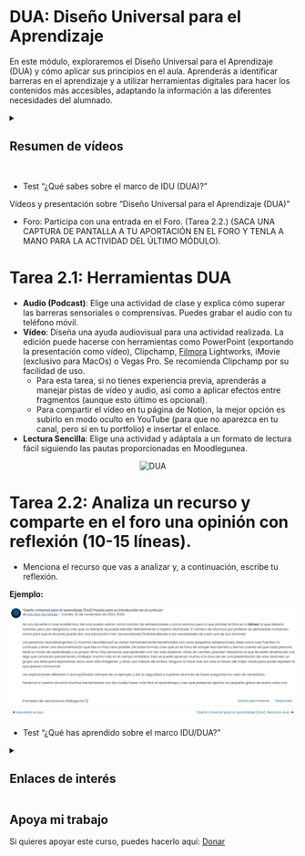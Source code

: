 # DUA: Diseño Universal para el Aprendizaje
En este módulo, exploraremos el Diseño Universal para el Aprendizaje (DUA) y cómo aplicar sus principios en el aula. Aprenderás a identificar barreras en el aprendizaje y a utilizar herramientas digitales para hacer los contenidos más accesibles, adaptando la información a las diferentes necesidades del alumnado.


<details>
  <summary><h2>Resumen de vídeos</h2></summary>
  <p>
DUA: Diseño Universal de Aprendizaje. Pertenece al quinto área: empoderamiento de los estudiantes. Se centra en la educación para satisfacer todas las necesidades del alumnado en el aula, incluidas las de las personas con dificultades de atención y aprendizaje.

Propone presentar la información en más de un formato.

Fomenta el uso de diferentes herramientas para fomentar el aprendizaje a distancia e híbrido y una forma más personalizada de enseñanza.

Medios para la expresión del alumnado: escrito, presentación, proyecto, etc.

Ofrecer un grado de compromiso/responsabilidad al alumnado.

Concepto de integración.

Lectura accesible: propone una serie de “reglas” en cuanto a ortografía, gramática, léxico, estilo, imágenes y tipografía con el fin de llegar al mayor número de alumnos.

  1. Especificar los objetivos de una lección. (Y que el alumnado se marque objetivos).
  2. Ofrecer múltiples formas de evaluación. (Herramientas para completar una tarea).
  3. Crear espacios de trabajo flexible. (E, incluso, brindarles la oportunidad de usar cascos para realizar una actividad individual).
  4. Compartir feedback regular.
  5. Facilitar contenidos a través de las TIC.
       1. Programas o herramientas TIC
           - Programas: google presentaciones, genially, Canva, Pinterest (hay muchas infografías y contenido didáctico), Kahoot, Powtoon, etc.
           - Herramientas: ordenadores, pizarras electrónicas, proyector.
        2. Lenguaje Audiovisual
        3. Gestión de la información: búsquedas, selección, organización y tratamiento de la misma.

</p></details>

</br>

  - Test “¿Qué sabes sobre el marco de IDU (DUA)?”

Vídeos y presentación sobre “Diseño Universal para el Aprendizaje (DUA)”

  - Foro: Participa con una entrada en el Foro. (Tarea 2.2.) (SACA UNA CAPTURA DE PANTALLA A TU APORTACIÓN EN EL FORO Y TENLA A MANO PARA LA ACTIVIDAD DEL ÚLTIMO MÓDULO).

# Tarea 2.1: Herramientas DUA
- **Audio (Podcast)**: Elige una actividad de clase y explica cómo superar las barreras sensoriales o comprensivas. Puedes grabar el audio con tu teléfono móvil.
- **Vídeo**: Diseña una ayuda audiovisual para una actividad realizada. La edición puede hacerse con herramientas como PowerPoint (exportando la presentación como vídeo), Clipchamp, [Filmora](https://filmora.wondershare.es/) Lightworks, iMovie (exclusivo para MacOs) o Vegas Pro. Se recomienda Clipchamp por su facilidad de uso.
    - Para esta tarea, si no tienes experiencia previa, aprenderás a manejar pistas de vídeo y audio, así como a aplicar efectos entre fragmentos (aunque esto último es opcional).
    - Para compartir el vídeo en tu página de Notion, la mejor opción es subirlo en modo oculto en YouTube (para que no aparezca en tu canal, pero sí en tu portfolio) e insertar el enlace.
- **Lectura Sencilla**: Elige una actividad y adáptala a un formato de lectura fácil siguiendo las pautas proporcionadas en Moodlegunea.

<p align="center"><img src="https://www.funcasor.org/wp-content/uploads/2023/09/DISENO-UNIVERSAL-1.png" alt="DUA" width="200"/></p>

# Tarea 2.2: Analiza un recurso y comparte en el foro una opinión con reflexión (10-15 líneas).
- Menciona el recurso que vas a analizar y, a continuación, escribe tu reflexión.

**Ejemplo:**
  <p align="center">
    <img src="./a2-2-2.png" alt="foro" />
  </p>

  
  * Test “¿Qué has aprendido sobre el marco IDU/DUA?”

<details>
  <summary>
    <h2>Enlaces de interés</h2>
  </summary>
  <p>
    <ul><a href="https://www.canva.com/">Canva.</a></ul>
    <ul><a href="https://kahoot.com/schools/">Kahoot.</a></ul>
    <ul><a href="https://www.powtoon.com/">Powtoon.</a></ul>
    <ul><a href="https://es.pinterest.com/">Pinterest.</a></ul>
    <ul><a href="https://clipchamp.com/es/">Clipchamp.</a></ul>
    <ul><a href="https://www.youtube.com/@clipchampcom">Canal de YouTube de Clipchamp.</a></ul>
  </p>
</details>


## Apoya mi trabajo
Si quieres apoyar este curso, puedes hacerlo aquí: [Donar](https://paypal.me/eriksenwolf?locale.x=es_ES&country.x=ES)
